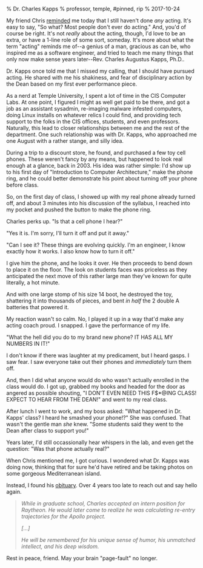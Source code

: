 % Dr. Charles Kapps
% professor, temple, #pinned, rip
% 2017-10-24

My friend Chris [reminded][reminded] me today that I still haven't
done *any* acting. It's easy to say, "So what? Most people don't ever
do acting." And, you'd of course be right. It's not *really* about the
acting, though, I'd love to be an extra, or have a 1-line role of some
sort, someday. It's more about what the term "acting" reminds me of--a
genius of a man, gracious as can be, who inspired me as a software
engineer, and tried to teach me many things that only now make sense
years later--Rev. Charles Augustus Kapps, Ph.D..

Dr. Kapps once told me that I missed my calling, that I should have
pursued acting. He shared with me his shakiness, and fear of
disciplinary action by the Dean based on my first ever performance
piece.

As a nerd at Temple University, I spent a lot of time in the CIS
Computer Labs. At one point, I figured I might as well get paid to be
there, and got a job as an assistant sysadmin, re-imaging malware
infested computers, doing Linux installs on whatever relics I could
find, and providing tech support to the folks in the CIS offices,
students, and even professors. Naturally, this lead to closer
relationships between me and the rest of the department. One such
relationship was with Dr. Kapps, who approached me one August with a
rather stange, and silly idea.

During a trip to a discount store, he found, and purchased a few toy
cell phones. These weren't fancy by any means, but happened to look
real enough at a glance, back in 2003. His idea was rather simple:
I'd show up to his first day of "Introduction to Computer
Architecture," make the phone ring, and he could better demonstrate
his point about turning off your phone before class.

So, on the first day of class, I showed up with my real phone already
turned off, and about 3 minutes into his discussion of the syllabus, I
reached into my pocket and pushed the button to make the phone ring.

Charles perks up. "Is that a cell phone I hear?"

"Yes it is. I'm sorry, I'll turn it off and put it away." 

"Can I see it? These things are evolving quickly. I'm an engineer, I
know exactly how it works. I also know how to turn it off."

I give him the phone, and he looks it over. He then proceeds to bend
down to place it on the floor. The look on students faces was
priceless as they anticipated the next move of this rather large man
they've known for quite literally, a hot minute.

And with one large stomp of his size 14 boot, he destroyed the toy,
shattering it into thousands of pieces, and bent _in half_ the 2
double A batteries that powered it.

My reaction wasn't so calm. No, I played it up in a way that'd make
any acting coach proud. I snapped. I gave the performance of my life.

"What the hell did you do to my brand new phone? IT HAS ALL 
MY NUMBERS IN IT!" 

I don't know if there was laughter at my predicament, but I 
heard gasps. I saw fear. I saw everyone take out their phones
and _immediately_ turn them off.

And, then I did what anyone would do who wasn't actually enrolled in
the class would do. I got up, grabbed my books and headed for the door
as angered as possible shouting, "I DON'T EVEN NEED THIS F$*@ING
CLASS!  EXPECT TO HEAR FROM THE DEAN!" and went to my real class.

After lunch I went to work, and my boss asked: "What happened in
Dr. Kapps' class? I heard he smashed your phone!?" She was confused.
That wasn't the gentle man _she_ knew. "Some students said they went
to the Dean after class to support you!" 

Years later, I'd still occassionally hear whispers in the lab, and
even get the question: "Was that phone actually real?" 

When Chris mentioned me, I got curious. I wondered what Dr. Kapps was
doing now, thinking that for sure he'd have retired and be taking
photos on some gorgeous Mediterranean island. 

Instead, I found his [obituary][obit]. Over 4 years too late to reach
out and say hello again.

<blockquote><em>While in graduate school, Charles accepted an intern position
for Raytheon. He would later come to realize he was calculating
re-entry trajectories for the Apollo project.

[...]

He will be remembered for his unique sense of humor, his unmatched
intellect, and his deep wisdom.</em></blockquote>

Rest in peace, friend. May your brain "page-fault" no longer.

[reminded]: https://twitter.com/chrisboredom/status/922472087884849154
[obit]: http://www.legacy.com/obituaries/philly/obituary.aspx?n=charles-augustus-kapps&pid=163071607&
